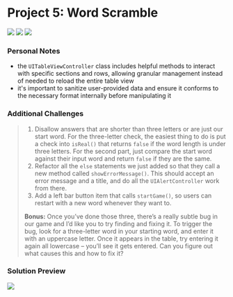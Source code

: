 # Project 5: Word Scramble

[![](https://img.shields.io/badge/Hacking%20with%20iOS-2019.10.26-36A9AE?logo=gumroad)](https://www.hackingwithswift.com/store/hacking-with-ios) [![](https://img.shields.io/badge/Xcode-11.2-3d8af0?logo=xcode)](#) [![](https://img.shields.io/badge/Swift-5.1-FA7343?logo=swift)](#)

### Personal Notes
- the `UITableViewController` class includes helpful methods to interact with specific sections and rows, allowing granular management instead of needed to reload the entire table view
- it's important to sanitize user-provided data and ensure it conforms to the necessary format internally before manipulating it

### Additional Challenges
> 1. Disallow answers that are shorter than three letters or are just our start word. For the three-letter check, the easiest thing to do is put a check into `isReal()` that returns `false` if the word length is under three letters. For the second part, just compare the start word against their input word and return `false` if they are the same.
> 2. Refactor all the  `else` statements we just added so that they call a new method called `showErrorMessage()`. This should accept an error message and a title, and do all the `UIAlertController` work from there.
> 3. Add a left bar button item that calls `startGame()`, so users can restart with a new word whenever they want to.
>
> **Bonus:** Once you’ve done those three, there’s a really subtle bug in our game and I’d like you to try finding and fixing it. To trigger the bug, look for a three-letter word in your starting word, and enter it with an uppercase letter. Once it appears in the table, try entering it again all lowercase – you’ll see it gets entered. Can you figure out what causes this and how to fix it?

### Solution Preview
<img src="https://user-images.githubusercontent.com/4438390/71432057-a6041980-26a4-11ea-829a-c0c049f71f9b.png">
